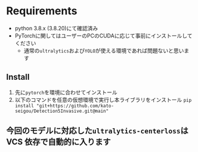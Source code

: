 # Requirements

- python 3.8.x (3.8.20)にて確認済み
- PyTorchに関してはユーザーのPCのCUDAに応じて事前にインストールしてください
  - 通常の`ultralytics`および`YOLO`が使える環境であれば問題ないと思います

## Install

1) 先に`pytorch`を環境に合わせてインストール
2) 以下のコマンドを任意の仮想環境で実行し本ライブラリをインストール
```pip install "git+https://github.com/kato-seigou/Detection5Invasive.git@main"```

## 今回のモデルに対応した`ultralytics-centerloss`は VCS 依存で自動的に入ります
